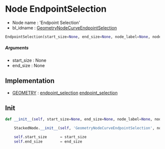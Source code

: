 # Node EndpointSelection

- Node name : 'Endpoint Selection'
- bl_idname : [GeometryNodeCurveEndpointSelection](https://docs.blender.org/api/current/bpy.types.GeometryNodeCurveEndpointSelection.html)


``` python
EndpointSelection(start_size=None, end_size=None, node_label=None, node_color=None)
```
##### Arguments

- start_size : None
- end_size : None

## Implementation

- [GEOMETRY](/docs/GeoNodes/GEOMETRY.md) : [endpoint_selection](/docs/GeoNodes/socket_GEOMETRY.md#endpoint_selection) [endpoint_selection](/docs/GeoNodes/socket_GEOMETRY.md#endpoint_selection)

## Init

``` python
def __init__(self, start_size=None, end_size=None, node_label=None, node_color=None):

    StackedNode.__init__(self, 'GeometryNodeCurveEndpointSelection', node_label=node_label, node_color=node_color)

    self.start_size      = start_size
    self.end_size        = end_size
```
